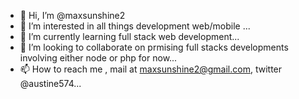 - 👋 Hi, I’m @maxsunshine2
- 👀 I’m interested in all things development web/mobile ...
- 🌱 I’m currently learning full stack web development...
- 💞️ I’m looking to collaborate on prmising full stacks developments involving either node or php for now...
- 📫 How to reach me , mail at maxsunshine2@gmail.com, twitter @austine574...

<!---
maxsunshine2/maxsunshine2 is a ✨ special ✨ repository because its `README.md` (this file) appears on your GitHub profile.
You can click the Preview link to take a look at your changes.
--->
